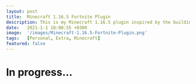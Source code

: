 ```yaml
---
layout: post
title:  Minecraft 1.16.5 Fortnite Plugin
description: This is my Minecraft 1.16.5 plugin inspired by the building mechanics in Fortnite.
date:   2021-1-1 18:00:55 +0300
image:  '/images/Minecraft-1.16.5-Fortnite-Plugin.png'
tags:   [Personal, Extra, Minecraft]
featured: false
---
```


<head>
<meta name="twitter:creator" content="@Wrelks">
<meta name="twitter:card" content="summary">
<meta name="twitter:image" content="https://www.wrelks.com/images/Minecraft-1.16.5-Fortnite-Plugin.png">
</head>

# In progress...

